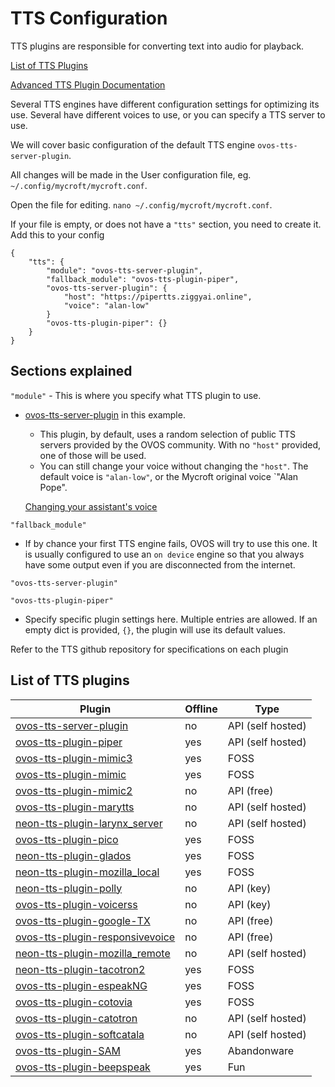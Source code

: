 # TTS Configuration
TTS plugins are responsible for converting text into audio for playback.

[List of TTS Plugins](#List-of-TTS-plugins)

[Advanced TTS Plugin Documentation](https://openvoiceos.github.io/ovos-technical-manual/tts_plugins/)

Several TTS engines have different configuration settings for optimizing its use.  Several have different voices to use, or you can specify a TTS server to use.

We will cover basic configuration of the default TTS engine `ovos-tts-server-plugin`.

All changes will be made in the User configuration file, eg. `~/.config/mycroft/mycroft.conf`.

Open the file for editing.  `nano ~/.config/mycroft/mycroft.conf`.

If your file is empty, or does not have a `"tts"` section, you need to create it.  Add this to your config

```
{
    "tts": {
        "module": "ovos-tts-server-plugin",
        "fallback_module": "ovos-tts-plugin-piper",
        "ovos-tts-server-plugin": {
            "host": "https://pipertts.ziggyai.online",
            "voice": "alan-low"
        }
        "ovos-tts-plugin-piper": {}
    }
}
```

## Sections explained

`"module"` - This is where you specify what TTS plugin to use.
- [ovos-tts-server-plugin](https://github.com/OpenVoiceOS/ovos-tts-server-plugin) in this example.
  - This plugin, by default, uses a random selection of public TTS servers provided by the OVOS community.  With no `"host"` provided, one of those will be used.
  - You can still change your voice without changing the `"host"`.  The default voice is `"alan-low"`, or the Mycroft original voice `"Alan Pope".

  [Changing your assistant's voice](ht_change_voice.md)

`"fallback_module"`
- If by chance your first TTS engine fails, OVOS will try to use this one.  It is usually configured to use an `on device` engine so that you always have some output even if you are disconnected from the internet.

`"ovos-tts-server-plugin"`

`"ovos-tts-plugin-piper"`
- Specify specific plugin settings here.  Multiple entries are allowed.  If an empty dict is provided, `{}`, the plugin will use its default values.

Refer to the TTS github repository for specifications on each plugin

## List of TTS plugins

| Plugin                                                                                            | Offline | Type              |
|---------------------------------------------------------------------------------------------------|---------|-------------------|
| [ovos-tts-server-plugin](https://github.com/OpenVoiceOS/ovos-tts-server-plugin)                   | no      | API (self hosted) |
| [ovos-tts-plugin-piper](https://github.com/OpenVoiceOS/ovos-tts-plugin-piper)                     | yes     | API (self hosted) |
| [ovos-tts-plugin-mimic3](https://github.com/OpenVoiceOS/ovos-tts-plugin-mimic3)                   | yes     | FOSS              |
| [ovos-tts-plugin-mimic](https://github.com/OpenVoiceOS/ovos-tts-plugin-mimic)                     | yes     | FOSS              |
| [ovos-tts-plugin-mimic2](https://github.com/OpenVoiceOS/ovos-tts-plugin-mimic2)                   | no      | API (free)        |
| [ovos-tts-plugin-marytts](https://github.com/OpenVoiceOS/ovos-tts-plugin-marytts)                 | no      | API (self hosted) |
| [neon-tts-plugin-larynx_server](https://github.com/NeonGeckoCom/neon-tts-plugin-larynx_server)    | no      | API (self hosted) |
| [ovos-tts-plugin-pico](https://github.com/OpenVoiceOS/ovos-tts-plugin-pico)                       | yes     | FOSS              |
| [neon-tts-plugin-glados](https://github.com/NeonGeckoCom/neon-tts-plugin-glados)                  | yes     | FOSS              |
| [neon-tts-plugin-mozilla_local](https://github.com/NeonGeckoCom/neon-tts-plugin-mozilla_local)    | yes     | FOSS              |
| [neon-tts-plugin-polly](https://github.com/NeonGeckoCom/neon-tts-plugin-polly)                    | no      | API (key)         |
| [ovos-tts-plugin-voicerss](https://github.com/OpenVoiceOS/ovos-tts-plugin-voicerss)               | no      | API (key)         |
| [ovos-tts-plugin-google-TX](https://github.com/OpenVoiceOS/ovos-tts-plugin-google-TX)             | no      | API (free)        |
| [ovos-tts-plugin-responsivevoice](https://github.com/OpenVoiceOS/ovos-tts-plugin-responsivevoice) | no      | API (free)        |
| [neon-tts-plugin-mozilla_remote](https://github.com/NeonGeckoCom/neon-tts-plugin-mozilla_remote)  | no      | API (self hosted) |
| [neon-tts-plugin-tacotron2](https://github.com/NeonGeckoCom/neon-tts-plugin-tacotron2)            | yes     | FOSS              |
| [ovos-tts-plugin-espeakNG](https://github.com/OpenVoiceOS/ovos-tts-plugin-espeakNG)               | yes     | FOSS              |
| [ovos-tts-plugin-cotovia](https://github.com/OpenVoiceOS/ovos-tts-plugin-cotovia)                 | yes     | FOSS              |
| [ovos-tts-plugin-catotron](https://github.com/OpenVoiceOS/ovos-tts-plugin-catotron)               | no      | API (self hosted) |
| [ovos-tts-plugin-softcatala](https://github.com/OpenVoiceOS/ovos-tts-plugin-softcatala)           | no      | API (self hosted) |
| [ovos-tts-plugin-SAM](https://github.com/OpenVoiceOS/ovos-tts-plugin-SAM)                         | yes     | Abandonware       |
| [ovos-tts-plugin-beepspeak](https://github.com/OpenVoiceOS/ovos-tts-plugin-beepspeak)             | yes     | Fun               |
